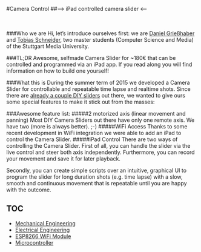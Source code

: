 #Camera Control 
##--> iPad controlled camera slider <--

<br /><br />
###Who we are
Hi, let’s introduce ourselves first: we are [Daniel Grießhaber](https://twitter.com/DanielGriehaber) and [Tobias Schneider](https://twitter.com/hpppxl), two master students (Computer Science and Media) of the Stuttgart Media University.

###TL;DR
Awesome, selfmade Camera Slider for ~180€ that can be controlled and programmed via an iPad app. If you read along you will find information on how to build one yourself!

###What this is
During the summer term of 2015 we developed a Camera Slider for controllable and repeatable time lapse and realtime shots. Since there are [already a couple DIY sliders](http://hackaday.com/2014/01/27/yet-another-diy-camera-slider/) out there, we wanted to give ours some special features to make it stick out from the masses:

###Awesome feature list:
#####2 motorized axis (linear movement and panning)
Most DIY Camera Sliders out there have only one remote axis. We have two (more is always better). ;-)
#####WiFi Access
Thanks to some recent development in WiFi integration we were able to add an iPad to control the Camera Slider.
#####iPad Control
There are two ways of controlling the Camera Slider. First of all, you can handle the slider via the live control and steer both axis independently. Furthermore, you can record your movement and save it for later playback.
 
Secondly, you can create simple scripts over an intuitive, graphical UI to program the slider for long duration shots (e.g. time lapse) with a slow, smooth and continuous movement that is repeatable until you are happy with the outcome.

## TOC

* [Mechanical Engineering](Slider/CAD/)
* [Electrical Engineering](Slider/Mainboard/)
* [ESP8266 WiFi Module](Slider/WiFi-Module/)
* [Microcontroller](Slider/Firmware/)
